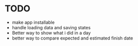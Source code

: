 # TODO

- make app installable
- handle loading data and saving states
- Better way to show what i did in a day
- better way to compare expected and estimated finish date

